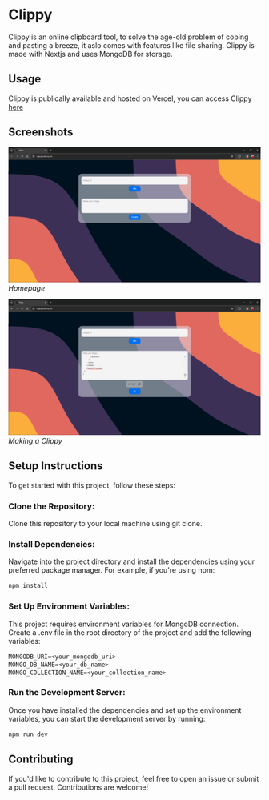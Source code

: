 # Clippy

Clippy is an online clipboard tool, to solve the age-old problem of coping and pasting a breeze, it aslo comes with features like file sharing. Clippy is made with Nextjs and uses MongoDB for storage.

## Usage

Clippy is publically available and hosted on Vercel, you can access Clippy [here](https://clippy.subinoy.me/)

## Screenshots

![Homepage](screenshots/screenshot1.png)
_Homepage_

![Making a Clippy](screenshots/screenshot2.png)
_Making a Clippy_

## Setup Instructions

To get started with this project, follow these steps:

### Clone the Repository:

Clone this repository to your local machine using git clone.

### Install Dependencies:

Navigate into the project directory and install the dependencies using your preferred package manager. For example, if you're using npm:

```bash
npm install
```

### Set Up Environment Variables:

This project requires environment variables for MongoDB connection. Create a .env file in the root directory of the project and add the following variables:

```plaintext
MONGODB_URI=<your_mongodb_uri>
MONGO_DB_NAME=<your_db_name>
MONGO_COLLECTION_NAME=<your_collection_name>
```

### Run the Development Server:

Once you have installed the dependencies and set up the environment variables, you can start the development server by running:

```bash
npm run dev
```

## Contributing
If you'd like to contribute to this project, feel free to open an issue or submit a pull request. Contributions are welcome!
